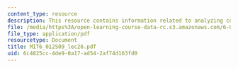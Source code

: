 ```yaml
---
content_type: resource
description: This resource contains information related to analyzing complex amplifiers.
file: /media/https%3A/open-learning-course-data-rc.s3.amazonaws.com/6-012-microelectronic-devices-and-circuits-spring-2009/6c4825cc4de90a17ad542af74d163fd0_MIT6_012S09_lec26.pdf
file_type: application/pdf
resourcetype: Document
title: MIT6_012S09_lec26.pdf
uid: 6c4825cc-4de9-0a17-ad54-2af74d163fd0
---
```

